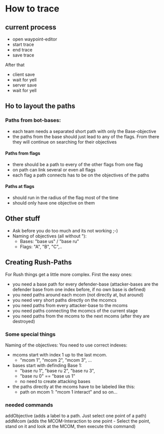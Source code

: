 # How to trace
 
## current process
- open waypoint-editor
- start trace
- end trace
- save trace

After that
- client save
- wait for yell
- server save
- wait for yell

## Ho to layout the paths
### Paths from bot-bases:
- each team needs a separated short path with only the Base-objective
- the paths from the base should just lead to any of the flags. From there they will continue on searching for their objectives
#### Paths from flags
- there should be a path to every of the other flags from one flag
- on path can link several or even all flags
- each flag a path connects has to be on the objectives of the paths
#### Paths at flags
- should run in the radius of the flag most of the time
- should only have one objective on them

## Other stuff
- Ask before you do too much and its not working ;-)
- Naming of objectives (all without "):
	- Bases: "base us" / "base ru"
	- Flags: "A", "B", "C",..


## Creating Rush-Paths
For Rush things get a little more complex.
First the easy ones:
- you need a base path for every defender-base (attacker-bases are the defender base from one index before, if no own base is defined)
- you need paths around each mcom (not directly at, but around)
- you need very short paths directly on the mcomcs
- you need paths from every attacker-base to the mcoms
- you need paths connecting the mcomcs of the current stage
- you need paths from the mcoms to the next mcoms (after they are destroyed)

### Some special things
Naming of the objectives:
You need to use correct indexes:
- mcoms start with index 1 up to the last mcom.
	- "mcom 1", "mcom 2", "mcom 3", ...
- bases start with definding Base 1:
	- "base ru 1", "base ru 2", "base ru 3",
	- "base ru 0" == "base us 1"
	- no need to create attacking bases
- the paths directly at the mcoms have to be labeled like this:
	- path on mcom 1: "mcom 1 interact" and so on...

### needed commands
addObjective <name of objective> (adds a label to a path. Just select one point of a path)
addMcom (adds the MCOM-Interaction to one point - Select the point, stand on it and look at the MCOM, then execute this command)